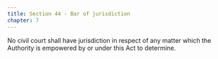 ```yaml
---
title: Section 44 - Bar of jurisdiction
chapter: 7
---
```


No civil court shall have jurisdiction in respect of any matter which the Authority is empowered by or under this Act to determine.

